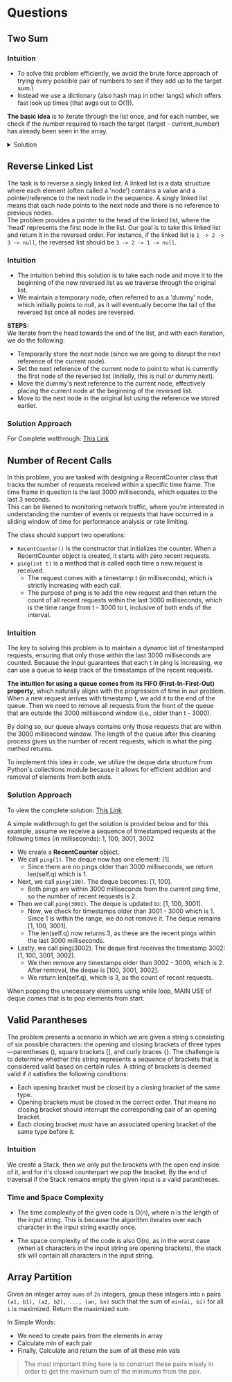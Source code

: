 # Questions 



## Two Sum 

### Intuition

- To solve this problem efficiently, we avoid the brute force approach of trying every possible pair of numbers to see if they add up to the target sum.\
- Instead we use a dictionary (also hash map in other langs) which offers fast look up times (that avgs out to O(1)).

**The basic idea** is to iterate through the list once, and for each number, we check if the number required to reach the target (target - current_number) has already been seen in the array.

<details><summary>Solution</summary>


### Solution Approach

- Initialize an empty hash table (dictionary in Python dialect), we'll call it m.

- Iterate over the nums array, enumerating both the value x and its index i. Enumeration provides a convenient way of getting both the value and the index without additional overhead.

- For every value x, calculate its complement y by subtracting x from target (y = target - x).

- Check if y is present as a key in the hash table. 
  - If it is found, it means we had already seen the necessary pair earlier in the array. We then retrieve m[y], which is the index of y we had stored, and return a list containing the indices of y and x ([m[y], i]). This satisfies the requirement as their sum is equal to the target.

  - If y is not in the hash table, add the current value x along with its index i to the hash table (m[x] = i). This stores x for future reference if we later come across its complement y.

### Code 

```python 
mydict = {}  # {key: index}
    for i in range(0, len(nums)):
        if (target-nums[i]) in mydict:
            return [i, mydict[target-nums[i]]]
        
        mydict[nums[i]] = i
```
</details>


## Reverse Linked List

The task is to reverse a singly linked list. A linked list is a data structure where each element (often called a 'node') contains a value and a pointer/reference to the next node in the sequence. A singly linked list means that each node points to the next node and there is no reference to previous nodes. \
The problem provides a pointer to the head of the linked list, where the 'head' represents the first node in the list. Our goal is to take this linked list and return it in the reversed order. For instance, if the linked list is `1 -> 2 -> 3 -> null`, the reversed list should be `3 -> 2 -> 1 -> null`.

### Intuition 

- The intuition behind this solution is to take each node and move it to the beginning of the new reversed list as we traverse through the original list. 
- We maintain a temporary node, often referred to as a 'dummy' node, which initially points to null, as it will eventually become the tail of the reversed list once all nodes are reversed.

**STEPS:**\
We iterate from the head towards the end of the list, and with each iteration, we do the following:

- Temporarily store the next node (since we are going to disrupt the next reference of the current node).
- Set the next reference of the current node to point to what is currently the first node of the reversed list (initially, this is null or dummy.next).
- Move the dummy's next reference to the current node, effectively placing the current node at the beginning of the reversed list.
- Move to the next node in the original list using the reference we stored earlier.


### Solution Approach

For Complete walthrough: [This Link](https://algo.monster/liteproblems/206)

## Number of Recent Calls

In this problem, you are tasked with designing a RecentCounter class that tracks the number of requests received within a specific time frame. The time frame in question is the last 3000 milliseconds, which equates to the last 3 seconds. \
This can be likened to monitoring network traffic, where you're interested in understanding the number of events or requests that have occurred in a sliding window of time for performance analysis or rate limiting.

The class should support two operations:

- `RecentCounter()` is the constructor that initializes the counter. When a RecentCounter object is created, it starts with zero recent requests.
- `ping(int t)` is a method that is called each time a new request is received. 
  - The request comes with a timestamp t (in milliseconds), which is strictly increasing with each call. 
  - The purpose of ping is to add the new request and then return the count of all recent requests within the last 3000 milliseconds, which is the time range from t - 3000 to t, inclusive of both ends of the interval.


### Intuition

The key to solving this problem is to maintain a dynamic list of timestamped requests, ensuring that only those within the last 3000 milliseconds are counted. Because the input guarantees that each t in ping is increasing, we can use a queue to keep track of the timestamps of the recent requests.

**The intuition for using a queue comes from its FIFO (First-In-First-Out) property**, which naturally aligns with the progression of time in our problem. When a new request arrives with timestamp t, we add it to the end of the queue. Then we need to remove all requests from the front of the queue that are outside the 3000 millisecond window (i.e., older than t - 3000).

By doing so, our queue always contains only those requests that are within the 3000 millisecond window. The length of the queue after this cleaning process gives us the number of recent requests, which is what the ping method returns.

To implement this idea in code, we utilize the deque data structure from Python's collections module because it allows for efficient addition and removal of elements from both ends.

### Solution Approach

To view the complete solution: [This Link](https://algo.monster/liteproblems/933)

A simple walkthrough to get the solution is provided below and for this example, assume we receive a sequence of timestamped requests at the following times (in milliseconds): 1, 100, 3001, 3002

- We create a **RecentCounter** object.
- We call `ping(1)`. The deque now has one element: [1].
  - Since there are no pings older than 3000 milliseconds, we return len(self.q) which is 1.
- Next, we call `ping(100)`. The deque becomes: [1, 100].
  - Both pings are within 3000 milliseconds from the current ping time, so the number of recent requests is 2.
- Then we call `ping(3001)`. The deque is updated to: [1, 100, 3001].
  - Now, we check for timestamps older than 3001 - 3000 which is 1. Since 1 is within the range, we do not remove it. The deque remains [1, 100, 3001].
  - The len(self.q) now returns 3, as these are the recent pings within the last 3000 milliseconds.
- Lastly, we call ping(3002). The deque first receives the timestamp 3002: [1, 100, 3001, 3002].
  - We then remove any timestamps older than 3002 - 3000, which is 2. After removal, the deque is [100, 3001, 3002].
  - We return len(self.q), which is 3, as the count of recent requests.


When popping the unecessary elements using while loop, MAIN USE of deque comes that is to pop elements from start.

## Valid Parantheses

The problem presents a scenario in which we are given a string s consisting of six possible characters: the opening and closing brackets of three types—parentheses (), square brackets [], and curly braces {}. The challenge is to determine whether this string represents a sequence of brackets that is considered valid based on certain rules. A string of brackets is deemed valid if it satisfies the following conditions:

- Each opening bracket must be closed by a closing bracket of the same type.
- Opening brackets must be closed in the correct order. That means no closing bracket should interrupt the corresponding pair of an opening bracket.
- Each closing bracket must have an associated opening bracket of the same type before it.

### Intuition

We create a Stack, then we only put the brackets with the open end inside of it, and for it's closed counterpart we pop the bracket. By the end of traversal if the Stack remains empty the given input is a valid parantheses.

### Time and Space Complexity

- The time complexity of the given code is O(n), where n is the length of the input string. This is because the algorithm iterates over each character in the input string exactly once.

- The space complexity of the code is also O(n), as in the worst case (when all characters in the input string are opening brackets), the stack stk will contain all characters in the input string.


## Array Partition

Given an integer array `nums` of `2n` integers, group these integers into `n` pairs `(a1, b1), (a2, b2), ..., (an, bn)` such that the sum of `min(ai, bi)` for all `i` is maximized. Return the maximized sum.

In Simple Words:
- We need to create pairs from the elements in array
- Calculate min of each pair
- Finally, Calculate and return the sum of all these min vals 

> The most important thing here is to construct these pairs wisely in order to get the maximum sum of the minimums from the pair.